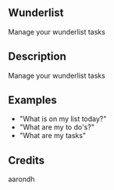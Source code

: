 ## Wunderlist
Manage your wunderlist tasks

## Description
Manage your wunderlist tasks

## Examples
 - "What is on my list today?"
 - "What are my to do's?"
 - "What are my tasks"


## Credits
aarondh


